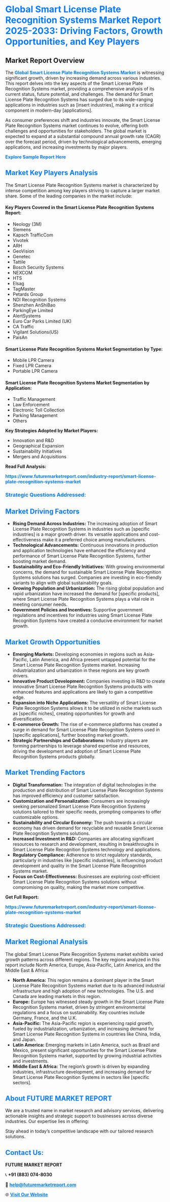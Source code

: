 <h1 style="color: #007BFF;">Global Smart License Plate Recognition Systems Market Report 2025-2033: Driving Factors, Growth Opportunities, and Key Players</h1>

<section id="overview">
<h2>Market Report Overview</h2>
<p>The <a href="https://www.futuremarketreport.com/industry-report/smart-license-plate-recognition-systems-market" style="color: #007BFF; text-decoration: none;"><strong>Global Smart License Plate Recognition Systems Market</strong></a> is witnessing significant growth, driven by increasing demand across various industries. This report delves into the key aspects of the Smart License Plate Recognition Systems market, providing a comprehensive analysis of its current status, future potential, and challenges. The demand for Smart License Plate Recognition Systems has surged due to its wide-ranging applications in industries such as [insert industries], making it a critical component in modern-day [applications].</p>
<p>As consumer preferences shift and industries innovate, the Smart License Plate Recognition Systems market continues to evolve, offering both challenges and opportunities for stakeholders. The global market is expected to expand at a substantial compound annual growth rate (CAGR) over the forecast period, driven by technological advancements, emerging applications, and increasing investments by major players.</p>
</section>

<section id="overview">
<p><a href="https://www.futuremarketreport.com/request-sample/reportId=32309" style="color: #007BFF; text-decoration: none;"><strong>Explore Sample Report Here</strong></a></p>
</section>

<section id="key-players">
<h2 style="color: #007BFF;">Market Key Players Analysis</h2>
<p>The Smart License Plate Recognition Systems market is characterized by intense competition among key players striving to capture a larger market share. Some of the leading companies in the market include:</p>
<h4>Key Players Covered in the Smart License Plate Recognition Systems Report:</h4>
<ul><li>Neology (3M)</li><li>Siemens</li><li>Kapsch TrafficCom</li><li>Vivotek</li><li>ARH</li><li>GeoVision</li><li>Genetec</li><li>Tattile</li><li>Bosch Security Systems</li><li>NEXCOM</li><li>HTS</li><li>Elsag</li><li>TagMaster</li><li>Petards Group</li><li>NDI Recognition Systems</li><li>Shenzhen AnShiBao</li><li>ParkingEye Limited</li><li>AlertSystems</li><li>Euro Car Parks Limited (UK)</li><li>CA Traffic</li><li>Vigilant Solutions(US)</li><li>PaisAn</li></ul>
<h4>Smart License Plate Recognition Systems Market Segmentation by Type:</h4>
<ul><li>Mobile LPR Camera</li><li>Fixed LPR Camera</li><li>Portable LPR Camera</li></ul>

<h4>Smart License Plate Recognition Systems Market Segmentation by Application:</h4>
<ul><li>Traffic Management</li><li>Law Enforcement</li><li>Electronic Toll Collection</li><li>Parking Management</li><li>Others</li></ul>
<p><strong>Key Strategies Adopted by Market Players:</strong></p>
<ul>
<li>Innovation and R&D</li>
<li>Geographical Expansion</li>
<li>Sustainability Initiatives</li>
<li>Mergers and Acquisitions</li>
</ul>
</section>

<section>
<p><strong>Read Full Analysis: </strong></p><a href="https://www.futuremarketreport.com/industry-report/smart-license-plate-recognition-systems-market" style="color: #007BFF; text-decoration: none;"><strong>https://www.futuremarketreport.com/industry-report/smart-license-plate-recognition-systems-market</strong></a>
<h3 style="color: #007BFF;">Strategic Questions Addressed:</h3>
</section>

<section id="driving-factors">
<h2 style="color: #007BFF;">Market Driving Factors</h2>
<ul>
<li><strong>Rising Demand Across Industries:</strong> The increasing adoption of Smart License Plate Recognition Systems in industries such as [specific industries] is a major growth driver. Its versatile applications and cost-effectiveness make it a preferred choice among manufacturers.</li>
<li><strong>Technological Advancements:</strong> Continuous innovations in production and application technologies have enhanced the efficiency and performance of Smart License Plate Recognition Systems, further boosting market demand.</li>
<li><strong>Sustainability and Eco-Friendly Initiatives:</strong> With growing environmental concerns, the demand for sustainable Smart License Plate Recognition Systems solutions has surged. Companies are investing in eco-friendly variants to align with global sustainability goals.</li>
<li><strong>Growing Population and Urbanization:</strong> The rising global population and rapid urbanization have increased the demand for [specific products], where Smart License Plate Recognition Systems plays a vital role in meeting consumer needs.</li>
<li><strong>Government Policies and Incentives:</strong> Supportive government regulations and incentives for industries using Smart License Plate Recognition Systems have created a conducive environment for market growth.</li>
</ul>
</section>

<section id="growth-opportunities">
<h2 style="color: #007BFF;">Market Growth Opportunities</h2>
<ul>
<li><strong>Emerging Markets:</strong> Developing economies in regions such as Asia-Pacific, Latin America, and Africa present untapped potential for the Smart License Plate Recognition Systems market. Increasing industrialization and urbanization in these regions are key growth drivers.</li>
<li><strong>Innovative Product Development:</strong> Companies investing in R&D to create innovative Smart License Plate Recognition Systems products with enhanced features and applications are likely to gain a competitive edge.</li>
<li><strong>Expansion into Niche Applications:</strong> The versatility of Smart License Plate Recognition Systems allows it to be utilized in niche markets such as [specific niches], creating opportunities for growth and diversification.</li>
<li><strong>E-commerce Growth:</strong> The rise of e-commerce platforms has created a surge in demand for Smart License Plate Recognition Systems used in [specific applications], further boosting market growth.</li>
<li><strong>Strategic Partnerships and Collaborations:</strong> Industry players are forming partnerships to leverage shared expertise and resources, driving the development and adoption of Smart License Plate Recognition Systems products globally.</li>
</ul>
</section>

<section id="trending-factors">
<h2 style="color: #007BFF;">Market Trending Factors</h2>
<ul>
<li><strong>Digital Transformation:</strong> The integration of digital technologies in the production and distribution of Smart License Plate Recognition Systems has improved efficiency and customer satisfaction.</li>
<li><strong>Customization and Personalization:</strong> Consumers are increasingly seeking personalized Smart License Plate Recognition Systems solutions tailored to their specific needs, prompting companies to offer customizable options.</li>
<li><strong>Sustainability and Circular Economy:</strong> The push towards a circular economy has driven demand for recyclable and reusable Smart License Plate Recognition Systems solutions.</li>
<li><strong>Increased Investment in R&D:</strong> Companies are allocating significant resources to research and development, resulting in breakthroughs in Smart License Plate Recognition Systems technology and applications.</li>
<li><strong>Regulatory Compliance:</strong> Adherence to strict regulatory standards, particularly in industries like [specific industries], is influencing product development and quality in the Smart License Plate Recognition Systems market.</li>
<li><strong>Focus on Cost-Effectiveness:</strong> Businesses are exploring cost-efficient Smart License Plate Recognition Systems solutions without compromising on quality, making the market more competitive.</li>
</ul>
</section>

<section>
<p><strong>Get Full Report: </strong></p><a href="https://www.futuremarketreport.com/industry-report/smart-license-plate-recognition-systems-market" style="color: #007BFF; text-decoration: none;"><strong>https://www.futuremarketreport.com/industry-report/smart-license-plate-recognition-systems-market</strong></a>
<h3 style="color: #007BFF;">Strategic Questions Addressed:</h3>
</section>


<section id="regional-analysis">
<h2 style="color: #007BFF;">Market Regional Analysis</h2>
<p>The global Smart License Plate Recognition Systems market exhibits varied growth patterns across different regions. The key regions analyzed in this report include North America, Europe, Asia-Pacific, Latin America, and the Middle East & Africa:</p>
<ul>
<li><strong>North America:</strong> This region remains a dominant player in the Smart License Plate Recognition Systems market due to its advanced industrial infrastructure and high adoption of new technologies. The U.S. and Canada are leading markets in this region.</li>
<li><strong>Europe:</strong> Europe has witnessed steady growth in the Smart License Plate Recognition Systems market, driven by stringent environmental regulations and a focus on sustainability. Key countries include Germany, France, and the U.K.</li>
<li><strong>Asia-Pacific:</strong> The Asia-Pacific region is experiencing rapid growth, fueled by industrialization, urbanization, and increasing demand for Smart License Plate Recognition Systems in countries like China, India, and Japan.</li>
<li><strong>Latin America:</strong> Emerging markets in Latin America, such as Brazil and Mexico, present significant opportunities for the Smart License Plate Recognition Systems market, supported by growing industrial activities and investments.</li>
<li><strong>Middle East & Africa:</strong> The region’s growth is driven by expanding industries, infrastructure development, and increasing demand for Smart License Plate Recognition Systems in sectors like [specific sectors].</li>
</ul>
</section>

<footer>
<h2 style="color: #007BFF;">About FUTURE MARKET REPORT</h2>
<p>We are a trusted name in market research and advisory services, delivering actionable insights and strategic support to businesses across diverse industries. Our expertise lies in offering:</p>

<p>Stay ahead in today’s competitive landscape with our tailored research solutions.</p>

<h2 style="color: #007BFF;">Contact Us:</h2>
<p><strong>FUTURE MARKET REPORT</strong></p>
<p>📞 <strong>+91 (883) 074-8030</strong></p>
<p>📧 <strong><a href="mailto:help@futuremarketreport.com" style="color: #007BFF;">help@futuremarketreport.com</a></strong></p>
<p>🌐 <strong><a href="https://www.futuremarketreport.com/" style="color: #007BFF;">Visit Our Website</a></strong></p>
</footer>